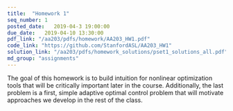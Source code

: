 ```yaml
---
title:  "Homework 1"
seq_number: 1
posted_date:   2019-04-3 19:00:00
due_date:   2019-04-10 13:30:00
pdf_link: "/aa203/pdfs/homework/AA203_HW1.pdf"
code_link: "https://github.com/StanfordASL/AA203_HW1"
solution_link: "/aa203/pdfs/homework_solutions/pset1_solutions_all.pdf"
md_group: "assignments"
---
```


The goal of this homework is to build intuition for nonlinear optimization tools that will be critically important later in the course. Additionally, the last problem is a first, simple adaptive optimal control problem that will motivate approaches we develop in the rest of the class. 
